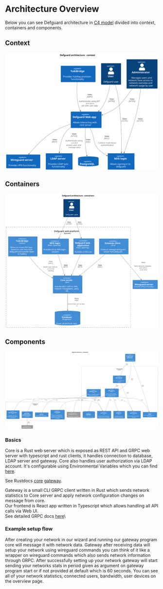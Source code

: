 # Architecture Overview

Below you can see Defguard architecture in [C4 model](https://c4model.com/) divided into context, containers and components.


## Context 
![Context look at Defguard architecture ](puml/architecture-context.svg)


## Containers
![Containers look at Defguard architecture ](puml/architecture-containers.svg)

## Components
![Components look at Defguard architecture ](puml/architecture-components.svg)



### Basics

Core is a Rust web server which is exposed as REST API and GRPC web server with typescript and rust clients, it handles connection to database, LDAP server and gateway. Core also handles user authorization via LDAP account. It's configurable using Environmental Variables which you can find [here](environmental-variables-configuration.md).

See Rustdocs [core](https://google.com) [gateway](https://google.com).

Gateway is a small CLI GRPC client written in Rust which sends network statistics to Core server and apply network configuration changes on message from core.\
Our frontend is React app written in Typescript which allows handling all API calls via Web UI.\
See detailed GRPC docs [here](https://google.com)\


### Example setup flow

After creating your network in our wizard and running our gateway program core will message it with network data. Gateway after receiving data will setup your network using wireguard commands you can think of it like a wrapper on wireguard commands which also sends network information through GRPC. After successfully setting up your network gateway will start sending your networks stats in period given as argument on gateway program start or if not provided at default which is 60 seconds. You can see all of your network statistics, connected users, bandwidth, user devices on the overview page.

